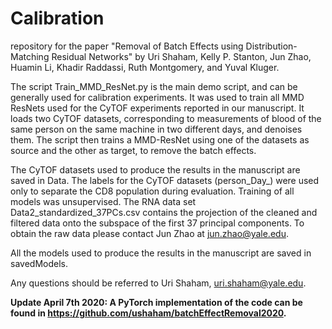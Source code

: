 # Calibration

repository for the paper "Removal of Batch Effects using Distribution-Matching Residual Networks" by Uri Shaham, Kelly P. Stanton, Jun Zhao, Huamin Li, Khadir Raddassi, Ruth Montgomery, and Yuval Kluger.

The script Train_MMD_ResNet.py is the main demo script, and can be generally used for calibration experiments. It was used to train all MMD ResNets used for the CyTOF experiments reported in our manuscript.
It loads two CyTOF datasets, corresponding to measurements of blood of the same person on the same machine in two different days, and denoises them. The script then trains a MMD-ResNet using one of the datasets as source and the other as target, to remove the batch effects. 

The CyTOF datasets used to produce the results in the manuscript are saved in Data.
The labels for the CyTOF datasets (person_Day_) were used only to separate the CD8 population during evaluation. Training of all models was unsupervised.
The RNA data set Data2_standardized_37PCs.csv contains the projection of the cleaned and filtered data onto the subspace of the first 37 principal components. To obtain the raw data please contact Jun Zhao at jun.zhao@yale.edu.  

All the models used to produce the results in the manuscript are saved in savedModels.


Any questions should be referred to Uri Shaham, uri.shaham@yale.edu.

**Update April 7th 2020: A PyTorch implementation of the code can be found in https://github.com/ushaham/batchEffectRemoval2020.**
